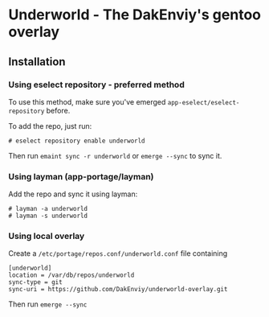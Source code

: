 # Underworld - The DakEnviy's gentoo overlay

## Installation

### Using eselect repository - preferred method

To use this method, make sure you've emerged `app-eselect/eselect-repository` before.

To add the repo, just run:

```
# eselect repository enable underworld
```

Then run `emaint sync -r underworld` or `emerge --sync` to sync it.

### Using layman (app-portage/layman)

Add the repo and sync it using layman:

```
# layman -a underworld
# layman -s underworld
```

### Using local overlay

Create a `/etc/portage/repos.conf/underworld.conf` file containing

```
[underworld]
location = /var/db/repos/underworld
sync-type = git
sync-uri = https://github.com/DakEnviy/underworld-overlay.git
```

Then run `emerge --sync`

